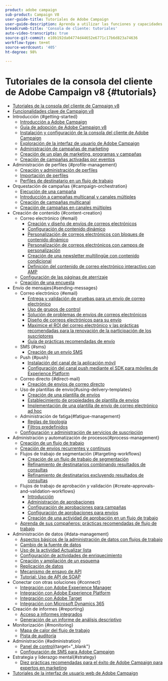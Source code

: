 ```yaml
---
product: adobe campaign
sub-product: Campaign V8
user-guide-title: Tutoriales de Adobe Campaign
user-guide-description: Aprenda a utilizar las funciones y capacidades de la consola del cliente de Adobe Campaign V8.
breadcrumb-title: 'Consola de cliente: tutoriales'
auto-video-transcripts: true
source-git-commit: e10b192da04774d44652e6771c17b6d823a74636
workflow-type: tm+mt
source-wordcount: '405'
ht-degree: 98%

---
```



# Tutoriales de la consola del cliente de Adobe Campaign v8 {#tutorials}

+ [Tutoriales de la consola del cliente de Campaign v8](/help/overview.md)
+ [Funcionalidades clave de Campaign v8](https://experienceleague.adobe.com/docs/campaign/campaign-v8/start/whats-new.html?lang=es)
+ Introducción {#getting-started}
   + [Introducción a Adobe Campaign](/help/get-started/introduction-to-adobe-campaign.md)
   + [Guía de adopción de Adobe Campaign v8](https://experienceleague.adobe.com/en/docs/campaign-web/acs-to-ac/home)
   + [Instalación y configuración de la consola del cliente de Adobe Campaign](/help/get-started/install-and-set-up-the-adobe-campaign-client-console.md)
   + [Exploración de la interfaz de usuario de Adobe Campaign](/help/get-started/explore-the-adobe-campaign-user-interface.md)
   + [Administración de campañas de marketing](/help/get-started/manage-marketing-campaigns.md)
   + [Creación de un plan de marketing, programas y campañas](/help/get-started/create-a-marketing-plan-programs-and-campaigns.md)
   + [Creación de campañas activadas por eventos](/help/get-started/create-event-triggered-campaigns.md)
+ Administración de perfiles {#profile-management}
   + [Creación y administración de perfiles](/help/profile-management/create-and-manage-profiles.md)
   + [Importación de perfiles](/help/profile-management/import-profiles.md)
   + [Perfiles de destinatario en un flujo de trabajo](/help/profile-management/target-profiles-in-a-workflow.md)
+ Orquestación de campañas {#campaign-orchestration}
   + [Ejecución de una campaña](/help/orchestrate-campaigns/execute-a-campaign.md)
   + [Introducción a campañas multicanal y canales múltiples](/help/orchestrate-campaigns/introduction-to-cross-and-multi-channel-campaigns.md)
   + [Creación de campañas multicanal](/help/orchestrate-campaigns/multi-channel-campaigns.md)
   + [Creación de campañas en canales múltiples](/help/orchestrate-campaigns/cross-channel-campaigns.md)
+ Creación de contenido {#content-creation}
   + Correo electrónico {#email}
      + [Creación y diseño de envíos de correos electrónicos](/help/content-creation/create-and-design-email-deliveries.md)
      + [Configuración de contenido dinámico](/help/content-creation/configure-dynamic-content.md)
      + [Personalización de correos electrónicos con bloques de contenido dinámico](/help/content-creation/personalize-using-dynamic-content-blocks.md)
      + [Personalización de correos electrónicos con campos de personalización](/help/content-creation/personalize-emails-using-personalization-fields.md)
      + [Creación de una newsletter multilingüe con contenido condicional](/help/content-creation/create-a-multilingual-newsletter-using-conditional-content.md)
      + [Definición del contenido de correo electrónico interactivo con AMP](/help/content-creation/design-interactive-email-content-with-amp.md)
   + [Configuración de las páginas de aterrizaje](/help/content-creation/configure-landingpages.md)
   + [Creación de una encuesta](/help/content-creation/create-a-survey.md)
+ Envío de mensajes{#sending-messages}
   + Correo electrónico {#email}
      + [Entrega y validación de pruebas para un envío de correo electrónico](/help/send-messages/email/send-and-validate-proofs.md)
      + [Uso de grupos de control](/help/send-messages/email/use-control-groups.md)
      + [Solución de problemas de envíos de correos electrónicos](/help/send-messages/email/troubleshoot-email-delivery-issues.md)
      + [Diseño de correos electrónicos para su envío](/help/send-messages/email/design-emails-for-deliverability.md)
      + [Maximice el ROI del correo electrónico y las prácticas recomendadas para la renovación de la participación de los suscriptores](/help/strategy/campaign-maximize-email-best-practices.md)
      + [Guía de prácticas recomendadas de envío](https://experienceleague.adobe.com/docs/deliverability-learn/deliverability-best-practice-guide/introduction.html?lang=es)
   + SMS {#sms}
      + [Creación de un envío SMS](/help/send-messages/mobile/create-an-sms-delivery.md)
   + Push {#push}
      + [Instalación del canal de la aplicación móvil](/help/send-messages/mobile/install-the-mobile-app.md)
      + [Configuración del canal push mediante el SDK para móviles de Experience Platform](/help/send-messages/mobile/configure-push-using-aep-mobile-sdk.md)
   + Correo directo {#direct-mail}
      + [Creación de envíos de correo directo](/help/send-messages/direct-mail/create-direct-mail-deliveries.md)
   + Uso de plantillas de envío{#using-delivery-templates}
      + [Creación de una plantilla de envíos](/help/send-messages/use-delivery-templates/configure-a-delivery-template.md)
      + [Establecimiento de propiedades de plantilla de envíos](/help/send-messages/use-delivery-templates/set-delivery-template-properties.md)
      + [Implementación de una plantilla de envío de correo electrónico ad hoc](/help/send-messages/use-delivery-templates/deploy-ad-hoc-email-delivery-template.md)
   + Administración de fatiga{#fatigue-management}
      + [Reglas de tipología](/help/send-messages/fatigue-management/typology-rules-for-fatigue-management.md)
      + [Filtros predefinidos](/help/send-messages/fatigue-management/fatigue-management-using-filters.md)
   + [Configuración y administración de servicios de suscripción](/help/send-messages/configure-and-manage-subscription-services.md)
+ Administración y automatización de procesos{#process-management}
   + [Creación de un flujo de trabajo](/help/process-management/create-a-workflow.md)
   + [Creación de envíos recurrentes y continuos](/help/process-management/recurring-deliveries.md)
   + Flujos de trabajo de segmentación {#targeting-workflows}
      + [Creación de un flujo de trabajo de segmentación](/help/process-management/create-a-targeting-workflow.md)
      + [Refinamiento de destinatarios combinando resultados de consultas](/help/process-management/refine-targets-by-combining-query-results.md)
      + [Refinamiento de destinatarios excluyendo resultados de consultas](/help/process-management/refine-targets-by-excluding-query-results.md)
   + Flujos de trabajo de aprobación y validación {#create-approvals-and-validation-workflows}
      + [Introducción](/help/process-management/create-approvals-and-validation-workflows/create-approvals-and-validation-workflows-introduction.md)
      + [Administración de aprobaciones](/help/process-management/create-approvals-and-validation-workflows/manage-approvals.md)
      + [Configuración de aprobaciones para campañas](/help/process-management/create-approvals-and-validation-workflows/configure-approvals-for-campaigns.md)
      + [Configuración de aprobaciones para envíos](/help/process-management/create-approvals-and-validation-workflows/configure-approvals-for-deliveries.md)
      + [Creación de una actividad de aprobación en un flujo de trabajo](/help/process-management/create-approvals-and-validation-workflows/create-approval-process-in-a-workflow.md)
   + [Aprenda de sus compañeros: prácticas recomendadas de flujo de trabajo](/help/process-management/workflow-best-practices-for-marketers.md)
+ Administración de datos {#data-management}
   + [Aspectos básicos de la administración de datos con flujos de trabajo](/help/data-management/data-management-fundamentals.md)
   + [Cambio de la fuente de datos](/help/data-management/change-data-source.md)
   + [Uso de la actividad Actualizar lista](/help/process-management/use-the-update-list-activity.md)
   + [Configuración de actividades de enriquecimiento](/help/process-management/enrichment-activity.md)
   + [Creación y ampliación de un esquema](/help/data-management/create-and-extend-a-schema.md)
   + [Replicación de datos](/help/data-management/data-replication.md)
   + [Mecanismo de ensayo de API](/help/data-management/api-staging-mechanism.md)
   + [Tutorial: Uso de API de SOAP](https://experienceleague.adobe.com/docs/campaign-learn/use-soap-apis/introduction.html?lang=es)
+ Conectar con otras soluciones {#connect}
   + [Integración con Adobe Experience Manager](https://experienceleague.adobe.com/docs/campaign-learn/integrate-with-experience-manager/overview.html?lang=es)
   + [Integración con Adobe Experience Platform](https://experienceleague.adobe.com/docs/campaign-learn/integrate-with-experience-platform/overview.html?lang=es)
   + [Integración con Adobe Target](/help/connect/target-integration.md)
   + [Integración con Microsoft Dynamics 365](/help/connect/dynamics365-integration.md)
+ Creación de informes {#reporting}
   + [Acceso a informes integrados](/help/reporting/access-built-in-reports.md)
   + [Generación de un informe de análisis descriptivo](/help/reporting/generate-a-descriptive-analysis-report.md)
+ Monitorización {#monitoring}
   + [Mapa de calor del flujo de trabajo](/help/monitoring/workflow-heatmap.md)
   + [Pista de auditoría](/help/monitoring/audit-trail.md)
+ Administración {#administration}
   + [Panel de control](https://experienceleague.adobe.com/docs/control-panel-learn/control-panel/control-panel-overview.html?lang=es){target="_blank"}
   + [Configuración de SMS para Adobe Campaign](https://experienceleague.adobe.com/docs/campaign-learn/set-up-sms-for-adobe-campaign/overview.html?lang=es)
+ Estrategia y liderazgo mental{#strategy}
   + [Diez prácticas recomendadas para el éxito de Adobe Campaign para expertos en marketing](/help/strategy/10-best-practices-for-marketers.md)
+ [Tutoriales de la interfaz de usuario web de Adobe Campaign](https://experienceleague.adobe.com/docs/campaign-web-learn/tutorials/overview.html?lang=es)
